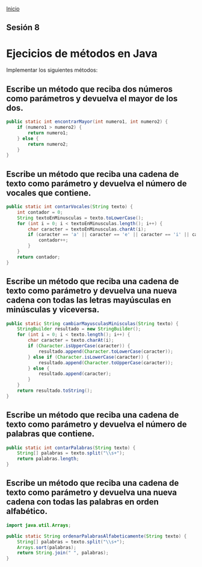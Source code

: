 <!-- No borrar o modificar -->
[Inicio](./index.md)

## Sesión 8 

# Ejecicios de métodos en Java

Implementar los siguientes métodos:

## Escribe un método que reciba dos números como parámetros y devuelva el mayor de los dos.

```java
public static int encontrarMayor(int numero1, int numero2) {
    if (numero1 > numero2) {
        return numero1;
    } else {
        return numero2;
    }
}

```

## Escribe un método que reciba una cadena de texto como parámetro y devuelva el número de vocales que contiene.

```java
public static int contarVocales(String texto) {
    int contador = 0;
    String textoEnMinusculas = texto.toLowerCase();
    for (int i = 0; i < textoEnMinusculas.length(); i++) {
        char caracter = textoEnMinusculas.charAt(i);
        if (caracter == 'a' || caracter == 'e' || caracter == 'i' || caracter == 'o' || caracter == 'u') {
            contador++;
        }
    }
    return contador;
}

```

## Escribe un método que reciba una cadena de texto como parámetro y devuelva una nueva cadena con todas las letras mayúsculas en minúsculas y viceversa.

```java
public static String cambiarMayusculasMinisculas(String texto) {
    StringBuilder resultado = new StringBuilder();
    for (int i = 0; i < texto.length(); i++) {
        char caracter = texto.charAt(i);
        if (Character.isUpperCase(caracter)) {
            resultado.append(Character.toLowerCase(caracter));
        } else if (Character.isLowerCase(caracter)) {
            resultado.append(Character.toUpperCase(caracter));
        } else {
            resultado.append(caracter);
        }
    }
    return resultado.toString();
}

```


## Escribe un método que reciba una cadena de texto como parámetro y devuelva el número de palabras que contiene.

```java
public static int contarPalabras(String texto) {
    String[] palabras = texto.split("\\s+");
    return palabras.length;
}

```


## Escribe un método que reciba una cadena de texto como parámetro y devuelva una nueva cadena con todas las palabras en orden alfabético.

```java
import java.util.Arrays;

public static String ordenarPalabrasAlfabeticamente(String texto) {
    String[] palabras = texto.split("\\s+");
    Arrays.sort(palabras);
    return String.join(" ", palabras);
}

```